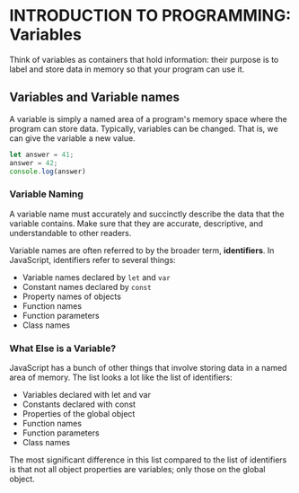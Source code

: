 # INTRODUCTION TO PROGRAMMING: Variables

Think of variables as containers that hold information: their purpose is to label and store data in memory so that your program can use it.

## Variables and Variable names

A variable is simply a named area of a program's memory space where the program can store data. Typically, variables can be changed. That is, we can give the variable a new value.

```js
let answer = 41;
answer = 42;
console.log(answer)
```

### Variable Naming

A variable name must accurately and succinctly describe the data that the variable contains. Make sure that they are accurate, descriptive, and understandable to other readers.

Variable names are often referred to by the broader term, **identifiers**. In JavaScript, identifiers refer to several things:

* Variable names declared by `let` and `var`
* Constant names declared by `const`
* Property names of objects
* Function names
* Function parameters
* Class names

### What Else is a Variable?

JavaScript has a bunch of other things that involve storing data in a named area of memory. The list looks a lot like the list of identifiers:

* Variables declared with let and var
* Constants declared with const
* Properties of the global object
* Function names
* Function parameters
* Class names

The most significant difference in this list compared to the list of identifiers is that not all object properties are variables; only those on the global object.